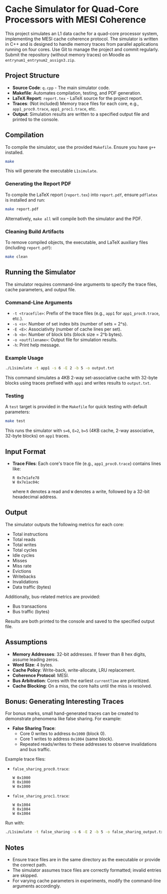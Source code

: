 # Cache Simulator for Quad-Core Processors with MESI Coherence

This project simulates an L1 data cache for a quad-core processor system, implementing the MESI cache coherence protocol. The simulator is written in C++ and is designed to handle memory traces from parallel applications running on four cores. Use Git to manage the project and commit regularly. Submit the repository (without memory traces) on Moodle as `entrynum1_entrynum2_assign3.zip`.

## Project Structure

- **Source Code**: `q.cpp` - The main simulator code.
- **Makefile**: Automates compilation, testing, and PDF generation.
- **LaTeX Report**: `report.tex` - LaTeX source for the project report.
- **Traces**: (Not included) Memory trace files for each core, e.g., `app1_proc0.trace`, `app1_proc1.trace`, etc.
- **Output**: Simulation results are written to a specified output file and printed to the console.

## Compilation

To compile the simulator, use the provided `Makefile`. Ensure you have `g++` installed.

```bash
make
```

This will generate the executable `L1simulate`.

### Generating the Report PDF

To compile the LaTeX report (`report.tex`) into `report.pdf`, ensure `pdflatex` is installed and run:

```bash
make report.pdf
```

Alternatively, `make all` will compile both the simulator and the PDF.

### Cleaning Build Artifacts

To remove compiled objects, the executable, and LaTeX auxiliary files (including `report.pdf`):

```bash
make clean
```

## Running the Simulator

The simulator requires command-line arguments to specify the trace files, cache parameters, and output file.

### Command-Line Arguments

- `-t <tracefile>`: Prefix of the trace files (e.g., `app1` for `app1_proc0.trace`, etc.).
- `-s <s>`: Number of set index bits (number of sets = 2^s).
- `-E <E>`: Associativity (number of cache lines per set).
- `-b <b>`: Number of block bits (block size = 2^b bytes).
- `-o <outfilename>`: Output file for simulation results.
- `-h`: Print help message.

### Example Usage

```bash
./L1simulate -t app1 -s 6 -E 2 -b 5 -o output.txt
```

This command simulates a 4KB 2-way set-associative cache with 32-byte blocks using traces prefixed with `app1` and writes results to `output.txt`.

### Testing

A `test` target is provided in the `Makefile` for quick testing with default parameters:

```bash
make test
```

This runs the simulator with `s=6`, `E=2`, `b=5` (4KB cache, 2-way associative, 32-byte blocks) on `app1` traces.

## Input Format

- **Trace Files**: Each core's trace file (e.g., `app1_proc0.trace`) contains lines like:

  ```
  R 0x7e1afe78
  W 0x7e1ac04c
  ```

  where `R` denotes a read and `W` denotes a write, followed by a 32-bit hexadecimal address.

## Output

The simulator outputs the following metrics for each core:

- Total instructions
- Total reads
- Total writes
- Total cycles
- Idle cycles
- Misses
- Miss rate
- Evictions
- Writebacks
- Invalidations
- Data traffic (bytes)

Additionally, bus-related metrics are provided:

- Bus transactions
- Bus traffic (bytes)

Results are both printed to the console and saved to the specified output file.

## Assumptions

- **Memory Addresses**: 32-bit addresses. If fewer than 8 hex digits, assume leading zeros.
- **Word Size**: 4 bytes.
- **Cache Policy**: Write-back, write-allocate, LRU replacement.
- **Coherence Protocol**: MESI.
- **Bus Arbitration**: Cores with the earliest `currentTime` are prioritized.
- **Cache Blocking**: On a miss, the core halts until the miss is resolved.

## Bonus: Generating Interesting Traces

For bonus marks, small hand-generated traces can be created to demonstrate phenomena like false sharing. For example:

- **False Sharing Trace**:
  - Core 0 writes to address `0x1000` (block 0).
  - Core 1 writes to address `0x1004` (same block).
  - Repeated reads/writes to these addresses to observe invalidations and bus traffic.

Example trace files:

- `false_sharing_proc0.trace`:

  ```
  W 0x1000
  R 0x1000
  W 0x1000
  ```

- `false_sharing_proc1.trace`:

  ```
  W 0x1004
  R 0x1004
  W 0x1004
  ```

Run with:

```bash
./L1simulate -t false_sharing -s 6 -E 2 -b 5 -o false_sharing_output.txt
```

## Notes

- Ensure trace files are in the same directory as the executable or provide the correct path.
- The simulator assumes trace files are correctly formatted; invalid entries are skipped.
- For varying cache parameters in experiments, modify the command-line arguments accordingly.